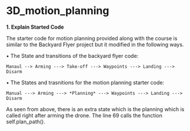 # 3D_motion_planning

**1. Explain Started Code**

The starter code for motion planning provided along with the course is similar to the Backyard Flyer project but it modified in the following ways. 

  • The State and transitions of the backyard flyer code: 

    Manaul --> Arming ---> Take-off ---> Waypoints ---> Landing ---> Disarm

  • The States and trasnitions for the motion planning starter code: 

    Manual ---> Arming ---> *Planning* ---> Waypoints ---> Landing ---> Disarm

   As seen from above, there is an extra state which is the planning which is called right after arming the drone. The line 69 calls the function self.plan_path().


